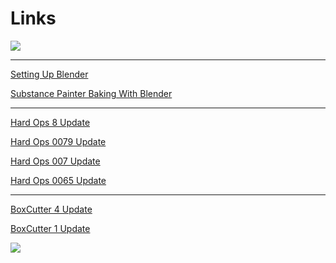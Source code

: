 # Links

![](https://raw.githubusercontent.com/mx1001/hardops_manual/master/docs/img/stab.gif)
___

[Setting Up Blender](https://masterxeon1001.com/2016/03/31/setting-up-blender-for-success/)

[Substance Painter Baking With Blender](https://masterxeon1001.com/2016/03/20/blendersubstance-multi-mesh-baking/)

___

[Hard Ops 8 Update ](https://masterxeon1001.com/2016/05/28/hard-ops-8-release-notes/)

[Hard Ops 0079 Update](https://masterxeon1001.com/2016/04/17/hard-ops-0079-update/)

[Hard Ops 007 Update](https://masterxeon1001.com/2016/02/23/hard-ops-007-intro-guide/)

[Hard Ops 0065 Update](https://masterxeon1001.com/2016/01/05/hops0065update/)

___


[BoxCutter 4 Update ](https://masterxeon1001.com/2016/05/28/box-cutter-4-update-notes/)

[BoxCutter 1 Update](https://masterxeon1001.com/2016/04/26/box-cutter-guide-v1/)

![](https://raw.githubusercontent.com/mx1001/hardops_manual/master/docs/img/bool1.gif)

